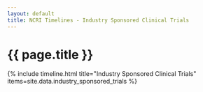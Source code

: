 ```yaml
---
layout: default
title: NCRI Timelines - Industry Sponsored Clinical Trials
---
```


<h1>{{ page.title }}</h1>

{% include timeline.html title="Industry Sponsored Clinical Trials" items=site.data.industry_sponsored_trials %}
